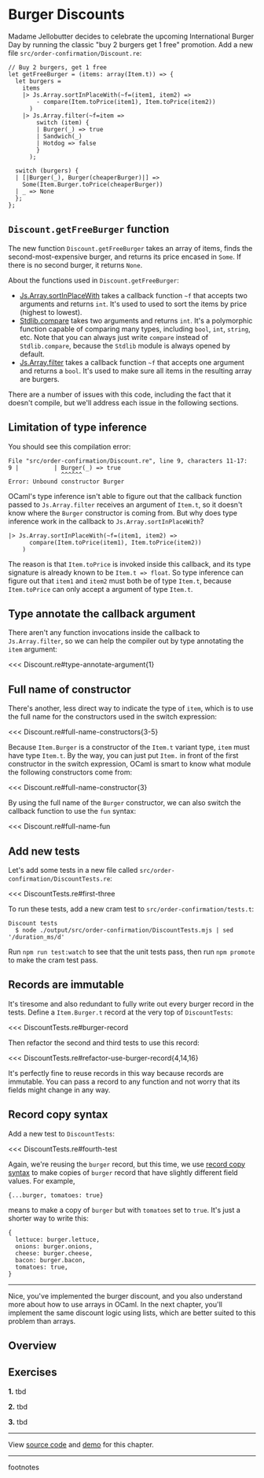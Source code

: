 # Burger Discounts

Madame Jellobutter decides to celebrate the upcoming International Burger Day by
running the classic "buy 2 burgers get 1 free" promotion. Add a new file
`src/order-confirmation/Discount.re`:

```reason
// Buy 2 burgers, get 1 free
let getFreeBurger = (items: array(Item.t)) => {
  let burgers =
    items
    |> Js.Array.sortInPlaceWith(~f=(item1, item2) =>
        - compare(Item.toPrice(item1), Item.toPrice(item2))
      )
    |> Js.Array.filter(~f=item =>
        switch (item) {
        | Burger(_) => true
        | Sandwich(_)
        | Hotdog => false
        }
      );

  switch (burgers) {
  | [|Burger(_), Burger(cheaperBurger)|] =>
    Some(Item.Burger.toPrice(cheaperBurger))
  | _ => None
  };
};
```

## `Discount.getFreeBurger` function

The new function `Discount.getFreeBurger` takes an array of items, finds the
second-most-expensive burger, and returns its price encased in `Some`. If there
is no second burger, it returns `None`.

About the functions used in `Discount.getFreeBurger`:

- [Js.Array.sortInPlaceWith](https://melange.re/v3.0.0/api/re/melange/Js/Array/index.html#val-sortInPlaceWith)
  takes a callback function `~f` that accepts two arguments and returns `int`.
  It's used to used to sort the items by price (highest to lowest).
- [Stdlib.compare](https://melange.re/v3.0.0/api/re/melange/Stdlib/#val-compare)
  takes two arguments and returns `int`. It's a polymorphic function capable of
  comparing many types, including `bool`, `int`, `string`, etc. Note that you
  can always just write `compare` instead of `Stdlib.compare`, because the
  `Stdlib` module is always opened by default.
- [Js.Array.filter](https://melange.re/v3.0.0/api/re/melange/Js/Array/#val-filter)
  takes a callback function `~f` that accepts one argument and returns a `bool`.
  It's used to make sure all items in the resulting array are burgers.

There are a number of issues with this code, including the fact that it doesn't
compile, but we'll address each issue in the following sections.

## Limitation of type inference

You should see this compilation error:

```
File "src/order-confirmation/Discount.re", line 9, characters 11-17:
9 |          | Burger(_) => true
               ^^^^^^
Error: Unbound constructor Burger
```

OCaml's type inference isn't able to figure out that the callback function
passed to `Js.Array.filter` receives an argument of `Item.t`, so it doesn't know
where the `Burger` constructor is coming from. But why does type inference work
in the callback to `Js.Array.sortInPlaceWith`?

```reason
|> Js.Array.sortInPlaceWith(~f=(item1, item2) =>
      compare(Item.toPrice(item1), Item.toPrice(item2))
    )
```

The reason is that `Item.toPrice` is invoked inside this callback, and its type
signature is already known to be `Item.t => float`. So type inference can figure
out that `item1` and `item2` must both be of type `Item.t`, because
`Item.toPrice` can only accept a argument of type `Item.t`.

## Type annotate the callback argument

There aren't any function invocations inside the callback to `Js.Array.filter`,
so we can help the compiler out by type annotating the `item` argument:

<<< Discount.re#type-annotate-argument{1}

## Full name of constructor

There's another, less direct way to indicate the type of `item`, which is to use
the full name for the constructors used in the switch expression:

<<< Discount.re#full-name-constructors{3-5}

Because `Item.Burger` is a constructor of the `Item.t` variant type, `item` must
have type `Item.t`. By the way, you can just put `Item.` in front of the first
constructor in the switch expression, OCaml is smart to know what module the
following constructors come from:

<<< Discount.re#full-name-constructor{3}

By using the full name of the `Burger` constructor, we can also switch the
callback function to use the `fun` syntax:

<<< Discount.re#full-name-fun

## Add new tests

Let's add some tests in a new file called
`src/order-confirmation/DiscountTests.re`:

<<< DiscountTests.re#first-three

To run these tests, add a new cram test to `src/order-confirmation/tests.t`:

```cram
Discount tests
  $ node ./output/src/order-confirmation/DiscountTests.mjs | sed '/duration_ms/d'
```

Run `npm run test:watch` to see that the unit tests pass, then run `npm promote`
to make the cram test pass.

## Records are immutable

It's tiresome and also redundant to fully write out every burger record in the
tests. Define a `Item.Burger.t` record at the very top of `DiscountTests`:

<<< DiscountTests.re#burger-record

Then refactor the second and third tests to use this record:

<<< DiscountTests.re#refactor-use-burger-record{4,14,16}

It's perfectly fine to reuse records in this way because records are immutable.
You can pass a record to any function and not worry that its fields might change
in any way.

## Record copy syntax

Add a new test to `DiscountTests`:

<<< DiscountTests.re#fourth-test

Again, we're reusing the `burger` record, but this time, we use [record copy
syntax](https://reasonml.github.io/docs/en/record#updating-records-spreading) to
make copies of `burger` record that have slightly different field values. For
example,

```reason
{...burger, tomatoes: true}
```

means to make a copy of `burger` but with `tomatoes` set to `true`. It's just a
shorter way to write this:

```reason
{
  lettuce: burger.lettuce,
  onions: burger.onions,
  cheese: burger.cheese,
  bacon: burger.bacon,
  tomatoes: true,
}
```

---

Nice, you've implemented the burger discount, and you also understand more about
how to use arrays in OCaml. In the next chapter, you'll implement the same
discount logic using lists, which are better suited to this problem than arrays.

## Overview



## Exercises

<b>1.</b> tbd

<b>2.</b> tbd

<b>3.</b> tbd

-----

View [source
code](https://github.com/melange-re/melange-for-react-devs/blob/main/src/burger-discounts/)
and [demo](https://react-book.melange.re/demo/src/burger-discounts/) for this chapter.

-----

footnotes
